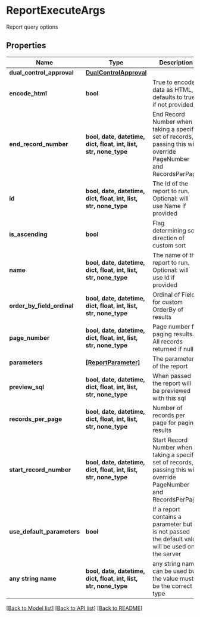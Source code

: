 # ReportExecuteArgs

Report query options

## Properties
Name | Type | Description | Notes
------------ | ------------- | ------------- | -------------
**dual_control_approval** | [**DualControlApproval**](DualControlApproval.md) |  | [optional] 
**encode_html** | **bool** | True to encode data as HTML, defaults to true if not provided | [optional] 
**end_record_number** | **bool, date, datetime, dict, float, int, list, str, none_type** | End Record Number when taking a specific set of records, passing this will override PageNumber and RecordsPerPage | [optional] 
**id** | **bool, date, datetime, dict, float, int, list, str, none_type** | The Id of the report to run. Optional: will use Name if provided | [optional] 
**is_ascending** | **bool** | Flag determining sort direction of custom sort | [optional] 
**name** | **bool, date, datetime, dict, float, int, list, str, none_type** | The name of the report to run. Optional: will use Id if provided | [optional] 
**order_by_field_ordinal** | **bool, date, datetime, dict, float, int, list, str, none_type** | Ordinal of Field for custom OrderBy of results | [optional] 
**page_number** | **bool, date, datetime, dict, float, int, list, str, none_type** | Page number for paging results. All records returned if null | [optional] 
**parameters** | [**[ReportParameter]**](ReportParameter.md) | The parameters of the report | [optional] 
**preview_sql** | **bool, date, datetime, dict, float, int, list, str, none_type** | When passed the report will be previewed with this sql | [optional] 
**records_per_page** | **bool, date, datetime, dict, float, int, list, str, none_type** | Number of records per page for paging results | [optional] 
**start_record_number** | **bool, date, datetime, dict, float, int, list, str, none_type** | Start Record Number when taking a specific set of records, passing this will override PageNumber and RecordsPerPage | [optional] 
**use_default_parameters** | **bool** | If a report contains a parameter but it is not passed the default value will be used on the server | [optional] 
**any string name** | **bool, date, datetime, dict, float, int, list, str, none_type** | any string name can be used but the value must be the correct type | [optional]

[[Back to Model list]](../README.md#documentation-for-models) [[Back to API list]](../README.md#documentation-for-api-endpoints) [[Back to README]](../README.md)


